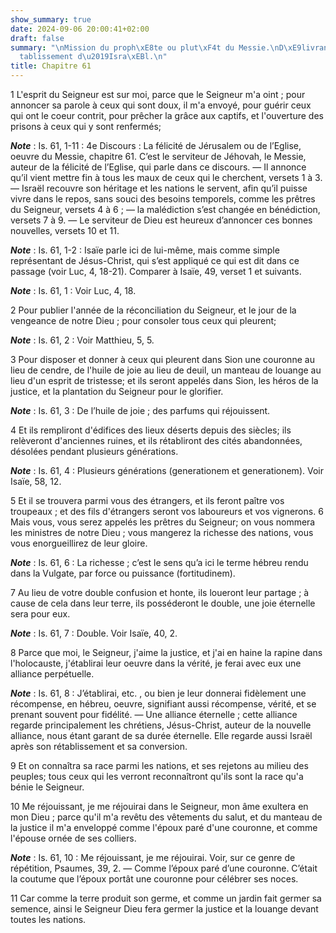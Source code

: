 ```yaml
---
show_summary: true
date: 2024-09-06 20:00:41+02:00
draft: false
summary: "\nMission du proph\xE8te ou plut\xF4t du Messie.\nD\xE9livrance et r\xE9\
  tablissement d\u2019Isra\xEBl.\n"
title: Chapitre 61
---
```





1 L'esprit du Seigneur est sur moi, parce que le Seigneur m'a oint ; pour annoncer sa parole à ceux qui sont doux, il m'a envoyé, pour guérir ceux qui ont le coeur contrit, pour prêcher la grâce aux captifs, et l'ouverture des prisons à ceux qui y sont renfermés;

***Note*** :  Is. 61, 1-11 : 4e Discours : La félicité de Jérusalem ou de l’Eglise, oeuvre du Messie, chapitre 61. C’est le serviteur de Jéhovah, le Messie, auteur de la félicité de l’Eglise, qui parle dans ce discours. ― Il annonce qu’il vient mettre fin à tous les maux de ceux qui le cherchent, versets 1 à 3. ― Israël recouvre son héritage et les nations le servent, afin qu’il puisse vivre dans le repos, sans souci des besoins temporels, comme les prêtres du Seigneur, versets 4 à 6 ; ― la malédiction s’est changée en bénédiction, versets 7 à 9. ― Le serviteur de Dieu est heureux d’annoncer ces bonnes nouvelles, versets 10 et 11.

***Note*** :  Is. 61, 1-2 : Isaïe parle ici de lui-même, mais comme simple représentant de Jésus-Christ, qui s’est appliqué ce qui est dit dans ce passage (voir Luc, 4, 18-21). Comparer à Isaïe, 49, verset 1 et suivants.

***Note*** :  Is. 61, 1 : Voir Luc, 4, 18.


2 Pour publier l'année de la réconciliation du Seigneur, et le jour de la vengeance de notre Dieu ; pour consoler tous ceux qui pleurent;

***Note*** :  Is. 61, 2 : Voir Matthieu, 5, 5.

3 Pour disposer et donner à ceux qui pleurent dans Sion une couronne au lieu de cendre, de l'huile de joie au lieu de deuil, un manteau de louange au lieu d'un esprit de tristesse; et ils seront appelés dans Sion, les héros de la justice, et la plantation du Seigneur pour le glorifier.

***Note*** :  Is. 61, 3 : De l’huile de joie ; des parfums qui réjouissent.


4 Et ils rempliront d'édifices des lieux déserts depuis des siècles; ils relèveront d'anciennes ruines, et ils rétabliront des cités abandonnées, désolées pendant plusieurs générations.

***Note*** :  Is. 61, 4 : Plusieurs générations (generationem et generationem). Voir Isaïe, 58, 12.


5 Et il se trouvera parmi vous des étrangers, et ils feront paître vos troupeaux ; et des fils d'étrangers seront vos laboureurs et vos vignerons. 6 Mais vous, vous serez appelés les prêtres du Seigneur; on vous nommera les ministres de notre Dieu ; vous mangerez la richesse des nations, vous vous enorgueillirez de leur gloire.

***Note*** :  Is. 61, 6 : La richesse ; c’est le sens qu’a ici le terme hébreu rendu dans la Vulgate, par force ou puissance (fortitudinem).


7 Au lieu de votre double confusion et honte, ils loueront leur partage ; à cause de cela dans leur terre, ils posséderont le double, une joie éternelle sera pour eux.

***Note*** :  Is. 61, 7 : Double. Voir Isaïe, 40, 2.


8 Parce que moi, le Seigneur, j'aime la justice, et j'ai en haine la rapine dans l'holocauste, j'établirai leur oeuvre dans la vérité, je ferai avec eux une alliance perpétuelle.

***Note*** :  Is. 61, 8 : J’établirai, etc. , ou bien je leur donnerai fidèlement une récompense, en hébreu, oeuvre, signifiant aussi récompense, vérité, et se prenant souvent pour fidélité. ― Une alliance éternelle ; cette alliance regarde principalement les chrétiens, Jésus-Christ, auteur de la nouvelle alliance, nous étant garant de sa durée éternelle. Elle regarde aussi Israël après son rétablissement et sa conversion.


9 Et on connaîtra sa race parmi les nations, et ses rejetons au milieu des peuples; tous ceux qui les verront reconnaîtront qu'ils sont la race qu'a bénie le Seigneur.


10 Me réjouissant, je me réjouirai dans le Seigneur, mon âme exultera en mon Dieu ; parce qu'il m'a revêtu des vêtements du salut, et du manteau de la justice il m'a enveloppé comme l'époux paré d'une couronne, et comme l'épouse ornée de ses colliers.

***Note*** :  Is. 61, 10 : Me réjouissant, je me réjouirai. Voir, sur ce genre de répétition, Psaumes, 39, 2. ― Comme l’époux paré d’une couronne. C’était la coutume que l’époux portât une couronne pour célébrer ses noces.


11 Car comme la terre produit son germe, et comme un jardin fait germer sa semence, ainsi le Seigneur Dieu fera germer la justice et la louange devant toutes les nations.

